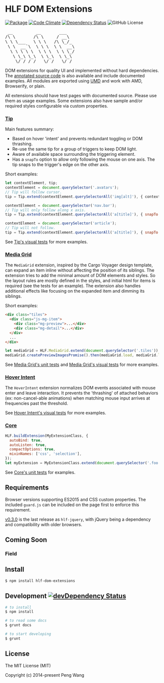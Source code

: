 # HLF DOM Extensions

[![Package](https://img.shields.io/npm/v/hlf-dom-extensions.svg?style=flat)](https://www.npmjs.com/package/hlf-dom-extensions)
[![Code Climate](https://api.codeclimate.com/v1/badges/2fa382c64d158c960256/maintainability)](https://codeclimate.com/github/hlfcoding/hlf-dom-extensions/maintainability)
[![Dependency Status](https://img.shields.io/david/hlfcoding/hlf-dom-extensions.svg)](https://david-dm.org/hlfcoding/hlf-dom-extensions#info=dependencies)
![GitHub License](https://img.shields.io/github/license/hlfcoding/hlf-dom-extensions.svg)

<pre>
 __         __       ___
/\ \       /\ \     / __\
\ \ \___   \ \ \   /\ \_/_
 \ \  __`\  \ \ \  \ \  __\
  \ \ \ \ \  \ \ \  \ \ \_/
   \ \_\ \_\  \ \_\  \ \_\
    \/_/ /_/   \/_/   \/_/
</pre>

DOM extensions for quality UI and implemented without hard dependencies. The
[annotated source code][] is also available and include documented examples. All
modules are exported using [UMD]() and work with AMD, Browserify, or plain.

All extensions should have test pages with documented source. Please use them as
usage examples. Some extensions also have sample and/or required styles
configurable via custom properties.

### [Tip][]

Main features summary:

- Based on hover 'intent' and prevents redundant toggling or DOM thrashing.
- Re-use the same tip for a group of triggers to keep DOM light.
- Aware of available space surrounding the triggering element.
- Has a `snapTo` option to allow only following the mouse on one axis. The tip
  snaps to the trigger's edge on the other axis.

Short examples:

```js
let contextElement, tip;
contextElement = document.querySelector('.avatars');
// Tip will follow cursor.
tip = Tip.extend(contextElement.querySelectorAll('img[alt]'), { contextElement });

contextElement = document.querySelector('nav.bar');
// Tip will only follow along x axis.
tip = Tip.extend(contextElement.querySelectorAll('a[title]'), { snapTo: 'x', contextElement });

contextElement = document.querySelector('article');
// Tip will not follow.
tip = Tip.extend(contextElement.querySelectorAll('a[title]'), { snapTo: 'trigger', contextElement });
```

See [Tip's visual tests][] for more examples.

### [Media Grid][]

The `MediaGrid` extension, inspired by the Cargo Voyager design template, can
expand an item inline without affecting the position of its siblings. The
extension tries to add the minimal amount of DOM elements and styles. So the
layout rules are mostly defined in the styles, and initial html for items is
required (see the tests for an example). The extension also handles additional
effects like focusing on the expanded item and dimming its siblings.

Short examples:

```html
<div class="tiles">
  <div class="js-mg-item">
    <div class="mg-preview">...</div>
    <div class="mg-detail">...</div>
  </div>
  ...
</div>
```

```js
let mediaGrid = HLF.MediaGrid.extend(document.querySelector('.tiles'));
mediaGrid.createPreviewImagesPromise().then(mediaGrid.load, mediaGrid.load);
```

See [Media Grid's unit tests][] and [Media Grid's visual tests][] for more
examples.

### [Hover Intent][]

The `HoverIntent` extension normalizes DOM events associated with mouse enter
and leave interaction. It prevents the 'thrashing' of attached behaviors (ex:
non-cancel-able animations) when matching mouse input arrives at frequencies
past the threshold.

See [Hover Intent's visual tests][] for more examples.

### [Core][]

```js
HLF.buildExtension(MyExtensionClass, {
  autoBind: true,
  autoListen: true,
  compactOptions: true,
  mixinNames: ['css', 'selection'],
});
let myExtension = MyExtensionClass.extend(document.querySelector('.foo'));
```

See [Core's unit tests][] for examples.

## Requirements

Browser versions supporting ES2015 and CSS custom properties. The included
`guard.js` can be included on the page first to enforce this requirement.

[v0.3.0][] is the last release as `hlf-jquery`, with jQuery being a dependency
and compatibility with older browsers.

## Coming Soon

### Field

## Install

```bash
$ npm install hlf-dom-extensions
```

## Development [![devDependency Status](https://img.shields.io/david/dev/hlfcoding/hlf-dom-extensions.svg)](https://david-dm.org/hlfcoding/hlf-dom-extensions#info=devDependencies)

```bash
# to install
$ npm install

# to read some docs
$ grunt docs

# to start developing
$ grunt
```

## License

The MIT License (MIT)

Copyright (c) 2014-present Peng Wang


[UMD]: https://github.com/umdjs/umd
[annotated source code]: http://hlfcoding.github.io/hlf-dom-extensions/docs/index.html
[Tip]: http://hlfcoding.github.io/hlf-dom-extensions/docs/src/js/tip.html
[Tip's visual tests]: http://hlfcoding.github.io/hlf-dom-extensions/tests/tip.visual.html
[Media Grid]: http://hlfcoding.github.io/hlf-dom-extensions/docs/src/js/media-grid.html
[Media Grid's unit tests]: http://hlfcoding.github.io/hlf-dom-extensions/tests/media-grid.unit.html
[Media Grid's visual tests]: http://hlfcoding.github.io/hlf-dom-extensions/tests/media-grid.visual.html
[Core]: http://hlfcoding.github.io/hlf-dom-extensions/docs/src/js/core.html
[Core's unit tests]: http://hlfcoding.github.io/hlf-dom-extensions/tests/core.unit.html
[Hover Intent]: http://hlfcoding.github.io/hlf-dom-extensions/docs/src/js/hover-intent.html
[Hover Intent's visual tests]: http://hlfcoding.github.io/hlf-dom-extensions/tests/hover-intent.visual.html
[v0.3.0]: https://github.com/hlfcoding/hlf-dom-extensions/releases/tag/v0.3.0
